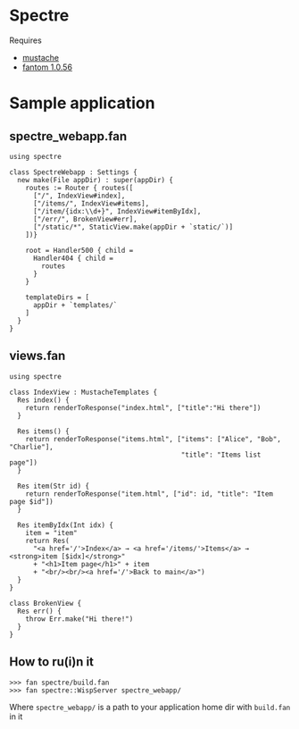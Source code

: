 Spectre
=======

Requires  
* [mustache](https://github.com/vspy/mustache)  
* [fantom 1.0.56](http://fantom.org)  

Sample application
==================

spectre_webapp.fan
------------------
    using spectre

    class SpectreWebapp : Settings {
      new make(File appDir) : super(appDir) {
        routes := Router { routes([
          ["/", IndexView#index],
          ["/items/", IndexView#items],
          ["/item/{idx:\\d+}", IndexView#itemByIdx],
          ["/err/", BrokenView#err],
          ["/static/*", StaticView.make(appDir + `static/`)]
        ])}

        root = Handler500 { child = 
          Handler404 { child = 
            routes
          }
        }
    
        templateDirs = [
          appDir + `templates/`
        ]
      }
    }

    
views.fan
---------
    using spectre

    class IndexView : MustacheTemplates {
      Res index() {
        return renderToResponse("index.html", ["title":"Hi there"])
      }
  
      Res items() {
        return renderToResponse("items.html", ["items": ["Alice", "Bob", "Charlie"],
                                               "title": "Items list page"])
      }
  
      Res item(Str id) {
        return renderToResponse("item.html", ["id": id, "title": "Item page $id"])
      }
  
      Res itemByIdx(Int idx) {
        item = "item"
        return Res(
          "<a href='/'>Index</a> → <a href='/items/'>Items</a> → <strong>item [$idx]</strong>"
          + "<h1>Item page</h1>" + item
          + "<br/><br/><a href='/'>Back to main</a>")
      }
    }

    class BrokenView {
      Res err() {
        throw Err.make("Hi there!")
      }
    }

How to ru(i)n it
----------------
    >>> fan spectre/build.fan
    >>> fan spectre::WispServer spectre_webapp/

Where `spectre_webapp/` is a path to your application home dir with `build.fan` in it
